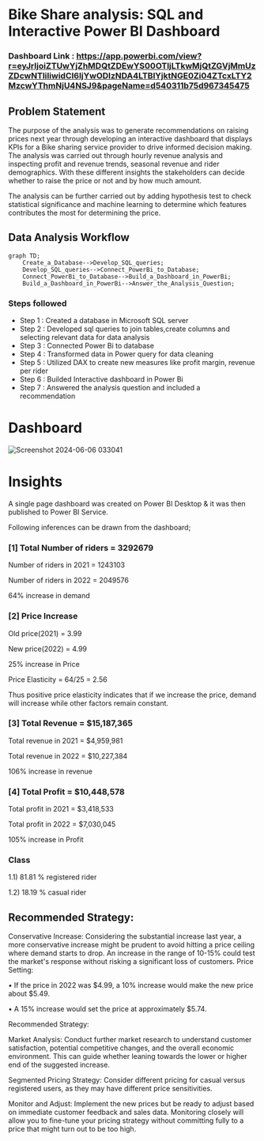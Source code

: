 # Bike Share analysis: SQL and Interactive Power BI Dashboard

### Dashboard Link : https://app.powerbi.com/view?r=eyJrIjoiZTUwYjZhMDQtZDEwYS00OTljLTkwMjQtZGVjMmUzZDcwNTliIiwidCI6IjYwODIzNDA4LTBlYjktNGE0Zi04ZTcxLTY2MzcwYThmNjU4NSJ9&pageName=d540311b75d967345475

## Problem Statement

The purpose of the analysis was to generate recommendations on raising prices next year through developing an interactive dashboard that displays KPIs for a Bike sharing service provider to drive informed decision making. The analysis was carried out through hourly revenue analysis and inspecting profit and revenue trends, seasonal revenue and rider demographics. With these different insights the stakeholders can decide whether to raise the price or not and by how much amount. 

The analysis can be further carried out by adding hypothesis test to check statistical significance and machine learning to determine which features contributes the most for determining the price.

## Data Analysis Workflow

```mermaid
graph TD;
    Create_a_Database-->Develop_SQL_queries;
    Develop_SQL_queries-->Connect_PowerBi_to_Database;
    Connect_PowerBi_to_Database-->Build_a_Dashboard_in_PowerBi;
    Build_a_Dashboard_in_PowerBi-->Answer_the_Analysis_Question;
```

### Steps followed 

- Step 1 : Created a database in Microsoft SQL server
- Step 2 : Developed sql queries to join tables,create columns and selecting relevant data for data analysis 
- Step 3 : Connected Power Bi to database
- Step 4 : Transformed data in Power query for data cleaning
- Step 5 : Utilized DAX to create new measures like profit margin, revenue per rider
- Step 6 : Builded Interactive dashboard in Power Bi
- Step 7 : Answered the analysis question and included a recommendation
           

 # Dashboard  

 
![Screenshot 2024-06-06 033041](https://github.com/Subhrayan/Bike-Share-analysis-SQL-and-Interactive-Power-BI-Dashboard/assets/154826702/9dd2d191-573a-4aa7-a022-ccfa80dd780b)

# Insights

A single page dashboard was created on Power BI Desktop & it was then published to Power BI Service.

Following inferences can be drawn from the dashboard;

### [1] Total Number of riders = 3292679

   Number of riders in 2021 = 1243103

   Number of riders in 2022 = 2049576

  64% increase in demand
           
### [2] Price Increase

Old price(2021) = 3.99
  
  New price(2022) = 4.99

  25% increase in Price
    
Price Elasticity = 64/25 = 2.56

Thus positive price elasticity indicates that if we increase the price, demand will increase while other factors remain constant.

  ### [3] Total Revenue = $15,187,365
  
Total revenue in 2021 = $4,959,981

Total revenue in 2022 = $10,227,384

106% increase in revenue

 ### [4] Total Profit = $10,448,578

 Total profit in 2021 = $3,418,533
 
 Total profit in 2022 = $7,030,045

105% increase in Profit

 ### Class
 
 1.1) 81.81 % registered rider 
 
 1.2) 18.19 % casual rider
 


## Recommended Strategy:


Conservative Increase: Considering the substantial increase last year, a more conservative increase
might be prudent to avoid hitting a price ceiling where demand starts to drop. An increase in the range of
10-15% could test the market's response without risking a significant loss of customers.
Price Setting:

•	If the price in 2022 was $4.99, a 10% increase would make the new price about $5.49.

•	A 15% increase would set the price at approximately $5.74.

Recommended Strategy:

Market Analysis: Conduct further market research to understand customer satisfaction, potential
competitive changes, and the overall economic environment. This can guide whether leaning towards the
lower or higher end of the suggested increase.

Segmented Pricing Strategy: Consider different pricing for casual versus registered users, as they may
have different price sensitivities.

Monitor and Adjust: Implement the new prices but be ready to adjust based on immediate customer
feedback and sales data. Monitoring closely will allow you to fine-tune your pricing strategy without
committing fully to a price that might turn out to be too high.

